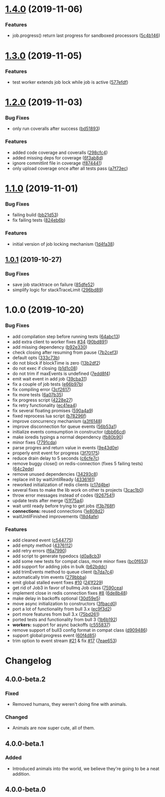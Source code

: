 # [1.4.0](https://github.com/taskforcesh/bullmq/compare/v1.3.0...v1.4.0) (2019-11-06)


### Features

* job.progress() return last progress for sandboxed processors ([5c4b146](https://github.com/taskforcesh/bullmq/commit/5c4b146ca8e42c8a29f9db87326a17deac30e10e))

# [1.3.0](https://github.com/taskforcesh/bullmq/compare/v1.2.0...v1.3.0) (2019-11-05)


### Features

* test worker extends job lock while job is active ([577efdf](https://github.com/taskforcesh/bullmq/commit/577efdfb1d2d3140be78dee3bd658b5ce969b16d))

# [1.2.0](https://github.com/taskforcesh/bullmq/compare/v1.1.0...v1.2.0) (2019-11-03)


### Bug Fixes

* only run coveralls after success ([bd51893](https://github.com/taskforcesh/bullmq/commit/bd51893c35793657b65246a2f5a06469488c8a06))


### Features

* added code coverage and coveralls ([298cfc4](https://github.com/taskforcesh/bullmq/commit/298cfc48e35e648e6a22ac0d1633ac16c7b6e3de))
* added missing deps for coverage ([6f3ab8d](https://github.com/taskforcesh/bullmq/commit/6f3ab8d78ba8503a76447f0db5abf0c1c4f8e185))
* ignore commitlint file in coverage ([f874441](https://github.com/taskforcesh/bullmq/commit/f8744411a1b20b95e568502be15ec50cf8520926))
* only upload coverage once after all tests pass ([a7f73ec](https://github.com/taskforcesh/bullmq/commit/a7f73ecc2f51544f1d810de046ba073cb7aa5663))

# [1.1.0](https://github.com/taskforcesh/bullmq/compare/v1.0.1...v1.1.0) (2019-11-01)


### Bug Fixes

* failing build ([bb21d53](https://github.com/taskforcesh/bullmq/commit/bb21d53b199885dcc97e7fe20f60caf65e55e782))
* fix failing tests ([824eb6b](https://github.com/taskforcesh/bullmq/commit/824eb6bfb2b750b823d057c894797ccb336245d8))


### Features

* initial version of job locking mechanism ([1d4fa38](https://github.com/taskforcesh/bullmq/commit/1d4fa383e39f4f5dcb69a71a1359dd5dea75544c))

## [1.0.1](https://github.com/taskforcesh/bullmq/compare/v1.0.0...v1.0.1) (2019-10-27)


### Bug Fixes

* save job stacktrace on failure ([85dfe52](https://github.com/taskforcesh/bullmq/commit/85dfe525079a5f89c1901dbf35c7ddc6663afc24))
* simplify logic for stackTraceLimit ([296bd89](https://github.com/taskforcesh/bullmq/commit/296bd89514d430a499afee934dcae2aec41cffa2))

# 1.0.0 (2019-10-20)


### Bug Fixes

* add compilation step before running tests ([64abc13](https://github.com/taskforcesh/bullmq/commit/64abc13681f8735fb3ee5add5b271bb4da618047))
* add extra client to worker fixes [#34](https://github.com/taskforcesh/bullmq/issues/34) ([90bd891](https://github.com/taskforcesh/bullmq/commit/90bd891c7514f5e9e397d7aad15069ee55bebacd))
* add missing dependency ([b92e330](https://github.com/taskforcesh/bullmq/commit/b92e330aad35ae54f43376f92ad1b41209012b76))
* check closing after resuming from pause ([7b2cef3](https://github.com/taskforcesh/bullmq/commit/7b2cef3677e2b3af0370e0023aec4b971ad313fe))
* default opts ([333c73b](https://github.com/taskforcesh/bullmq/commit/333c73b5819a263ae92bdb54f0406c19db5cb64f))
* do not block if blockTime is zero ([13b2df2](https://github.com/taskforcesh/bullmq/commit/13b2df20cf045c069b8b581751e117722681dcd4))
* do not exec if closing ([b1d1c08](https://github.com/taskforcesh/bullmq/commit/b1d1c08a2948088eeb3dd65de78085329bac671b))
* do not trim if maxEvents is undefined ([7edd8f4](https://github.com/taskforcesh/bullmq/commit/7edd8f47b392c8b3a7369196befdafa4b29421d1))
* emit wait event in add job ([39cba31](https://github.com/taskforcesh/bullmq/commit/39cba31a30b7ef762a8d55d4bc34efec636207bf))
* fix a couple of job tests ([e66b97b](https://github.com/taskforcesh/bullmq/commit/e66b97be4577d5ab373fff0f3f45d73de7842a37))
* fix compiling error ([3cf2617](https://github.com/taskforcesh/bullmq/commit/3cf261703292d263d1e2017ae30eb490121dab4e))
* fix more tests ([6a07b35](https://github.com/taskforcesh/bullmq/commit/6a07b3518f856e8f7158be032110c925ed5c924f))
* fix progress script ([4228e27](https://github.com/taskforcesh/bullmq/commit/4228e2768c0cf404e09642ebb4053147d0badb56))
* fix retry functionality ([ec41ea4](https://github.com/taskforcesh/bullmq/commit/ec41ea4e0bd88b10b1ba434ef5ceb0952bb59f7b))
* fix several floating promises ([590a4a9](https://github.com/taskforcesh/bullmq/commit/590a4a925167a7c7d6c0d9764bbb5ab69235beb7))
* fixed reprocess lua script ([b78296f](https://github.com/taskforcesh/bullmq/commit/b78296f33517b8c5d79b300fef920edd03149d2f))
* improve concurrency mechanism ([a3f6148](https://github.com/taskforcesh/bullmq/commit/a3f61489e3c9891f42749ff85bd41064943c62dc))
* improve disconnection for queue events ([56b53a1](https://github.com/taskforcesh/bullmq/commit/56b53a1aca1e527b50f04d906653060fe8ca644e))
* initialize events comsumption in constructor ([dbb66cd](https://github.com/taskforcesh/bullmq/commit/dbb66cda9722d44eca806fa6ad1cabdaabac846a))
* make ioredis typings a normal dependency ([fb80b90](https://github.com/taskforcesh/bullmq/commit/fb80b90b12931a12a1a93c5e204dbf90eed4f48f))
* minor fixes ([7791cda](https://github.com/taskforcesh/bullmq/commit/7791cdac2bfb6a7fbbab9c95c5d89b1eae226a4c))
* parse progres and return value in events ([9e43d0e](https://github.com/taskforcesh/bullmq/commit/9e43d0e30ab90a290942418718cde1f5bfbdcf56))
* properly emit event for progress ([3f70175](https://github.com/taskforcesh/bullmq/commit/3f701750b1c957027825ee90b58141cd2556694f))
* reduce drain delay to 5 seconds ([c6cfe7c](https://github.com/taskforcesh/bullmq/commit/c6cfe7c0b50cabe5e5eb31f4b631a8b1d3706611))
* remove buggy close() on redis-connection (fixes 5 failing tests) ([64c2ede](https://github.com/taskforcesh/bullmq/commit/64c2edec5e738f43676d0f4ca61bdea8609203fc))
* remove unused dependencies ([34293c8](https://github.com/taskforcesh/bullmq/commit/34293c84bb0ed54f18d70c86821c3ac627d376a5))
* replace init by waitUntilReady ([4336161](https://github.com/taskforcesh/bullmq/commit/43361610de5b1a993a1c65f3f21ac745b8face21))
* reworked initialization of redis clients ([c17d4be](https://github.com/taskforcesh/bullmq/commit/c17d4be5a2ecdda3efcdc6b9d7aecdfaccd06d83))
* several fixes to make the lib work on other ts projects ([3cac1b0](https://github.com/taskforcesh/bullmq/commit/3cac1b0715613d9df51cb1ed6fe0859bcfbb8e9b))
* throw error messages instead of codes ([9267541](https://github.com/taskforcesh/bullmq/commit/92675413f1c3b9564574dc264ffcab0d6089e70e))
* update tests after merge ([51f75a4](https://github.com/taskforcesh/bullmq/commit/51f75a4929e7ae2704e42fa9035e335fe60d8dc0))
* wait until ready before trying to get jobs ([f3b768f](https://github.com/taskforcesh/bullmq/commit/f3b768f251ddafa207466af552376065b35bec8f))
* **connections:** reused connections ([1e808d2](https://github.com/taskforcesh/bullmq/commit/1e808d24018a29f6611f4fccd2f5754de0fa3e39))
* waitUntilFinished improvements ([18d4afe](https://github.com/taskforcesh/bullmq/commit/18d4afef08f04d19cb8d931e02fff8f962d07ee7))


### Features

* add cleaned event ([c544775](https://github.com/taskforcesh/bullmq/commit/c544775803626b5f03cf6f7c3cf18ed1d92debab))
* add empty method ([4376112](https://github.com/taskforcesh/bullmq/commit/4376112369d869c0a5c7ab4a543cfc50200e1414))
* add retry errors ([f6a7990](https://github.com/taskforcesh/bullmq/commit/f6a7990fb74585985729c5d95e2238acde6cf74a))
* add script to generate typedocs ([d0a8cb3](https://github.com/taskforcesh/bullmq/commit/d0a8cb32ef9090652017f8fbf2ca42f0960687f7))
* add some new tests for compat class, more minor fixes ([bc0f653](https://github.com/taskforcesh/bullmq/commit/bc0f653ecf7aedd5a46eee6f912ecd6849395dca))
* add support for adding jobs in bulk ([b62bddc](https://github.com/taskforcesh/bullmq/commit/b62bddc054b266a809b4b1646558a095a276d6d1))
* add trimEvents method to queue client ([b7da7c4](https://github.com/taskforcesh/bullmq/commit/b7da7c4de2de81282aa41f8b7624b9030edf7d15))
* automatically trim events ([279bbba](https://github.com/taskforcesh/bullmq/commit/279bbbab7e96ad8676ed3bd68663cb199067ea67))
* emit global stalled event fixes [#10](https://github.com/taskforcesh/bullmq/issues/10) ([241f229](https://github.com/taskforcesh/bullmq/commit/241f229761691b9ac17124da005f91594a78273d))
* get rid of Job3 in favor of bullmq Job class ([7590cea](https://github.com/taskforcesh/bullmq/commit/7590ceae7abe32a8824e4a265f95fef2f9a6665f))
* implement close in redis connection fixes [#8](https://github.com/taskforcesh/bullmq/issues/8) ([6de8b48](https://github.com/taskforcesh/bullmq/commit/6de8b48c9612ea39bb28db5f4130cb2a2bb5ee90))
* make delay in backoffs optional ([30d59e5](https://github.com/taskforcesh/bullmq/commit/30d59e519794780a8198222d0bbd88779c623275))
* move async initialization to constructors ([3fbacd0](https://github.com/taskforcesh/bullmq/commit/3fbacd088bc3bfbd61ed8ff173e4401193ce48ec))
* port a lot of functionality from bull 3.x ([ec9f3d2](https://github.com/taskforcesh/bullmq/commit/ec9f3d266c1aca0c27cb600f056d813c81259b4c))
* port more features from bull 3.x ([75bd261](https://github.com/taskforcesh/bullmq/commit/75bd26158678ee45a14e04fd7c3a1f96219979a2))
* ported tests and functionality from bull 3 ([1b6b192](https://github.com/taskforcesh/bullmq/commit/1b6b1927c7e8e6b6f1bf0bbd6c74eb59cc17deb6))
* **workers:** support for async backoffs ([c555837](https://github.com/taskforcesh/bullmq/commit/c55583701e5bdd4e6436a61c833e506bc05749de))
* remove support of bull3 config format in compat class ([d909486](https://github.com/taskforcesh/bullmq/commit/d9094868e34c2af21f810aaef4542951a509ccf8))
* support global:progress event ([60f4d85](https://github.com/taskforcesh/bullmq/commit/60f4d85d332b3be4a80db7aa179f3a9ceeb1d6f8))
* trim option to event stream [#21](https://github.com/taskforcesh/bullmq/issues/21) & fix [#17](https://github.com/taskforcesh/bullmq/issues/17) ([7eae653](https://github.com/taskforcesh/bullmq/commit/7eae65340820043101fadf1f87802f506020d553))

# Changelog

## 4.0.0-beta.2

### Fixed

* Removed humans, they weren't doing fine with animals.

### Changed

* Animals are now super cute, all of them.

## 4.0.0-beta.1

### Added

* Introduced animals into the world, we believe they're going to be a neat addition.

## 4.0.0-beta.0
